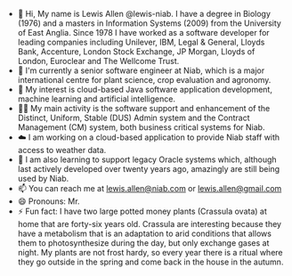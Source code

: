 - 👋 Hi, My name is Lewis Allen @lewis-niab. I have a degree in Biology (1976) and a masters in Information Systems (2009) from the University of East Anglia. Since 1978 I have worked as a software developer for leading companies including Unilever, IBM, Legal & General, Lloyds Bank, Accenture, London Stock Exchange, JP Morgan, Lloyds of London, Euroclear and The Wellcome Trust.
- 🏢 I'm currently a senior software engineer at Niab, which is a major international centre for plant science, crop evaluation and agronomy.
- 👀 My interest is cloud-based Java software application development, machine learning and artificial intelligence.
- 👷‍♂️ My main activity is the software support and enhancement of the Distinct, Uniform, Stable (DUS) Admin system and the Contract Management (CM) system, both business critical systems for Niab.
- ☁️ I am working on a cloud-based application to provide Niab staff with access to weather data.
- 🌱 I am also learning to support legacy Oracle systems which, although last actively developed over twenty years ago, amazingly are still being used by Niab. 
- 📫 You can reach me at lewis.allen@niab.com or lewis.allen@gmail.com
- 😄 Pronouns: Mr.
- ⚡ Fun fact: I have two large potted money plants (Crassula ovata) at home that are forty-six years old. Crassula are interesting because they have a metabolism that is an adaptation to arid conditions that allows them to photosynthesize during the day, but only exchange gases at night.  My plants are not frost hardy, so every year there is a ritual where they go outside in the spring and come back in the house in the autumn.

<!---
lewis-niab/lewis-niab is a ✨ special ✨ repository because its `README.md` (this file) appears on your GitHub profile.
You can click the Preview link to take a look at your changes.
--->
